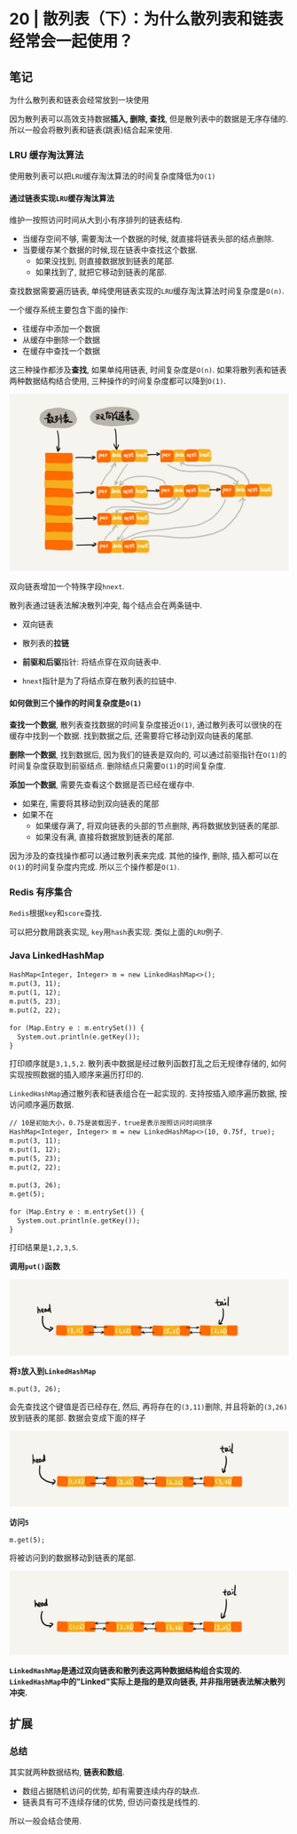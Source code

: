 # 20 | 散列表（下）：为什么散列表和链表经常会一起使用？

## 笔记

为什么散列表和链表会经常放到一块使用

因为散列表可以高效支持数据**插入, 删除, 查找**, 但是散列表中的数据是无序存储的. 所以一般会将散列表和链表(跳表)结合起来使用.

### LRU 缓存淘汰算法

使用散列表可以把`LRU`缓存淘汰算法的时间复杂度降低为`O(1)`

#### 通过链表实现`LRU`缓存淘汰算法

维护一按照访问时间从大到小有序排列的链表结构. 

* 当缓存空间不够, 需要淘汰一个数据的时候, 就直接将链表头部的结点删除.
* 当要缓存某个数据的时候,现在链表中查找这个数据.
	* 如果没找到, 则直接数据放到链表的尾部.
	* 如果找到了, 就把它移动到链表的尾部.

查找数据需要遍历链表, 单纯使用链表实现的`LRU`缓存淘汰算法时间复杂度是`O(n)`.

一个缓存系统主要包含下面的操作:

* 往缓存中添加一个数据
* 从缓存中删除一个数据
* 在缓存中查找一个数据

这三种操作都涉及**查找**, 如果单纯用链表, 时间复杂度是`O(n)`. 如果将散列表和链表两种数据结构结合使用, 三种操作的时间复杂度都可以降到`O(1)`.

![](./img/20_01.jpg)

双向链表增加一个特殊字段`hnext`.

散列表通过链表法解决散列冲突, 每个结点会在两条链中. 

* 双向链表
* 散列表的**拉链**

* **前驱和后驱**指针: 将结点穿在双向链表中.
* `hnext`指针是为了将结点穿在散列表的拉链中.

#### 如何做到三个操作的时间复杂度是`O(1)`

**查找一个数据**, 散列表查找数据的时间复杂度接近`O(1)`, 通过散列表可以很快的在缓存中找到一个数据. 找到数据之后, 还需要将它移动到双向链表的尾部.

**删除一个数据**, 找到数据后, 因为我们的链表是双向的, 可以通过前驱指针在`O(1)`的时间复杂度获取到前驱结点. 删除结点只需要`O(1)`的时间复杂度.

**添加一个数据**, 需要先查看这个数据是否已经在缓存中.

* 如果在, 需要将其移动到双向链表的尾部
* 如果不在
	* 如果缓存满了, 将双向链表的头部的节点删除, 再将数据放到链表的尾部.
	* 如果没有满, 直接将数据放到链表的尾部.

因为涉及的查找操作都可以通过散列表来完成. 其他的操作, 删除, 插入都可以在`O(1)`的时间复杂度内完成. 所以三个操作都是`O(1)`.

### Redis 有序集合

`Redis`根据`key`和`score`查找.

可以把分数用跳表实现, `key`用`hash`表实现. 类似上面的`LRU`例子.

### Java LinkedHashMap

```
HashMap<Integer, Integer> m = new LinkedHashMap<>();
m.put(3, 11);
m.put(1, 12);
m.put(5, 23);
m.put(2, 22);

for (Map.Entry e : m.entrySet()) {
  System.out.println(e.getKey());
}
```

打印顺序就是`3,1,5,2`. 散列表中数据是经过散列函数打乱之后无规律存储的, 如何实现按照数据的插入顺序来遍历打印的.

`LinkedHashMap`通过散列表和链表组合在一起实现的. 支持按插入顺序遍历数据, 按访问顺序遍历数据.

```
// 10是初始大小，0.75是装载因子，true是表示按照访问时间排序
HashMap<Integer, Integer> m = new LinkedHashMap<>(10, 0.75f, true);
m.put(3, 11);
m.put(1, 12);
m.put(5, 23);
m.put(2, 22);

m.put(3, 26);
m.get(5);

for (Map.Entry e : m.entrySet()) {
  System.out.println(e.getKey());
}
```

打印结果是`1,2,3,5`.

**调用`put()`函数**

![](./img/20_02.jpg)

**将`3`放入到`LinkedHashMap`**

```
m.put(3, 26);
```

会先查找这个键值是否已经存在, 然后, 再将存在的`(3,11)`删除, 并且将新的`(3,26)`放到链表的尾部. 数据会变成下面的样子

![](./img/20_03.jpg)

**访问`5`**

```
m.get(5);
```

将被访问到的数据移动到链表的尾部.

![](./img/20_04.jpg)

**`LinkedHashMap`是通过双向链表和散列表这两种数据结构组合实现的. `LinkedHashMap`中的"Linked"实际上是指的是双向链表, 并非指用链表法解决散列冲突.**

## 扩展

### 总结

其实就两种数据结构, **链表和数组**.

* 数组占据随机访问的优势, 却有需要连续内存的缺点.
* 链表具有可不连续存储的优势, 但访问查找是线性的.

所以一般会结合使用.